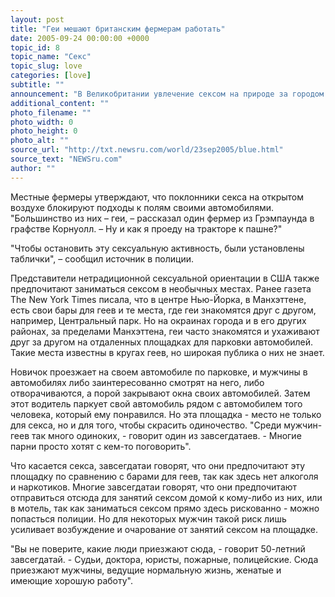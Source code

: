 ```yaml
---
layout: post
title: "Геи мешают британским фермерам работать"
date: 2005-09-24 00:00:00 +0000
topic_id: 8
topic_name: "Секс"
topic_slug: love
categories: [love]
subtitle: ""
announcement: "В Великобритании увлечение сексом на природе за городом приобрело такие масштабы, что для сдерживания этого безумства кое-где пришлось вывесить таблички с надписью \"Не совокупляться!\". Об этом пишет The Mirror (перевод на сайте Inopressa.ru)."
additional_content: ""
photo_filename: ""
photo_width: 0
photo_height: 0
photo_alt: ""
source_url: "http://txt.newsru.com/world/23sep2005/blue.html"
source_text: "NEWSru.com"
author: ""
---
```

Местные фермеры утверждают, что поклонники секса на открытом воздухе блокируют подходы к полям своими автомобилями. "Большинство из них – геи, – рассказал один фермер из Грэмпаунда в графстве Корнуолл. – Ну и как я проеду на тракторе к пашне?"

"Чтобы остановить эту сексуальную активность, были установлены таблички", – сообщил источник в полиции.

Представители нетрадиционной сексуальной ориентации в США также предпочитают заниматься сексом в необычных местах. Ранее газета The New York Times писала, что в центре Нью-Йорка, в Манхэттене, есть свои бары для геев и те места, где геи знакомятся друг с другом, например, Центральный парк. Но на окраинах города и в его других районах, за пределами Манхэттена, геи часто знакомятся и ухаживают друг за другом на отдаленных площадках для парковки автомобилей. Такие места известны в кругах геев, но широкая публика о них не знает.

Новичок проезжает на своем автомобиле по парковке, и мужчины в автомобилях либо заинтересованно смотрят на него, либо отворачиваются, а порой закрывают окна своих автомобилей. Затем этот водитель паркует свой автомобиль рядом с автомобилем того человека, который ему понравился. Но эта площадка - место не только для секса, но и для того, чтобы скрасить одиночество. "Среди мужчин-геев так много одиноких, - говорит один из завсегдатаев. - Многие парни просто хотят с кем-то поговорить".

Что касается секса, завсегдатаи говорят, что они предпочитают эту площадку по сравнению с барами для геев, так как здесь нет алкоголя и наркотиков. Многие завсегдатаи говорят, что они предпочитают отправиться отсюда для занятий сексом домой к кому-либо из них, или в мотель, так как заниматься сексом прямо здесь рискованно - можно попасться полиции. Но для некоторых мужчин такой риск лишь усиливает возбуждение и очарование от занятий сексом на площадке.

"Вы не поверите, какие люди приезжают сюда, - говорит 50-летний завсегдатай. - Судьи, доктора, юристы, пожарные, полицейские. Сюда приезжают мужчины, ведущие нормальную жизнь, женатые и имеющие хорошую работу".
